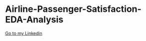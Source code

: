 # Airline-Passenger-Satisfaction-EDA-Analysis

<a href="https://www.linkedin.com/in/tansu-ayaz/">Go to my Linkedin</a>
